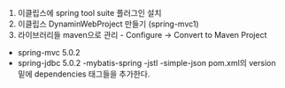  1. 이클립스에 spring tool suite 플러그인 설치
 2. 이클립스 DynaminWebProject 만들기 (spring-mvc1)
 3. 라이브러리들 maven으로 관리 - Configure -> Convert to Maven Project
- spring-mvc 5.0.2
- spring-jdbc 5.0.2
-mybatis-spring
 -jstl
 -simple-json
 pom.xml의 version 밑에 dependencies 태그들을 추가한다.
 
<!--stackedit_data:
eyJoaXN0b3J5IjpbOTI3NDAxMTk5XX0=
-->